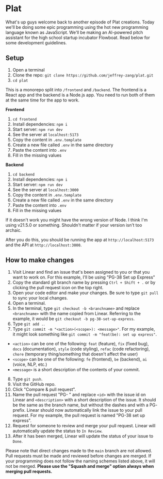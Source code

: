 # Plat
What's up guys welcome back to another episode of Plat creations. Today we'll be doing some epic programming using the hot new programming language known as JavaScript. We'll be making an AI-powered pitch assistant for the high school startup incubator Flowboat. Read below for some development guidelines.

## Setup
1. Open a terminal
2. Clone the repo: `git clone https://github.com/jeffrey-zang/plat.git`
3. `cd plat`

This is a monorepo split into `/frontend` and `/backend`. The frontend is a React app and the backend is a Node.js app. You need to run both of them at the same time for the app to work. 

**Frontend**
1. `cd frontend`
2. Install dependencies: `npm i` 
3. Start server: `npm run dev`
4. See the server at `localhost:5173`
5. Copy the content in `.env.template`
6. Create a new file called `.env` in the same directory
7. Paste the content into `.env`
8. Fill in the missing values

**Backend**
1. `cd backend`
3. Install dependencies: `npm i`
4. Start server: `npm run dev`
5. See the server at `localhost:3000`
5. Copy the content in `.env.template`
6. Create a new file called `.env` in the same directory
7. Paste the content into `.env`
8. Fill in the missing values

If it doesn't work you might have the wrong version of Node. I think I'm using v21.5.0 or something. Shouldn't matter if your version isn't too archaic.

After you do this, you should be running the app at `http://localhost:5173` and the API at `http://localhost:3000`.

## How to make changes
1. Visit Linear and find an issue that's been assigned to you or that you want to work on. For this example, I'll be using "PG-38 Set up Express"
2. Copy the standard git branch name by pressing `Ctrl + Shift + .` or by clicking the pull request icon on the top right.
3. Open your code editor and make your changes. Be sure to type `git pull` to sync your local changes.
4. Open a terminal. 
5. In the terminal, type `git checkout -b <branchname>` and replace `<branchname>` with the name copied from Linear. Referring to the example, it would be `git checkout -b pg-38-set-up-express`.
6. Type `git add .`.
7. Type `git commit -m "<action>(<scope>): <message>"`. For my example, it might look something like `git commit -m "feat(be): set up express"`.
- `<action>` can be one of the following: `feat` (feature), `fix` (fixed bug), `docs` (documentation), `style` (code styling), `refac` (code refactoring), `chore` (temporary thing/something that doesn't affect the user)
- `<scope>` can be one of the following: `fe` (frontend), `be` (backend), `ai` (voice, NLP, etc.)
- `<message>` is a short description of the contents of your commit.
8. Type `git push`.
9. Visit the GitHub repo.
10. Click "Compare & pull request".
11. Name the pull request "PG-<id> <description>" and replace `<id>` with the issue id on Linear and `<description>` with a short description of the issue. It should be the same as the branch name, but without the dashes and with a PG-<id> prefix. Linear should now automatically link the issue to your pull request. For my example, the pull request is named "PG-38 set up express".
12. Request for someone to review and merge your pull request. Linear will automatically update the status to `In Review`.
13. After it has been merged, Linear will update the status of your issue to `Done`.

Please note that direct changes made to the `main` branch are not allowed. Pull requests must be made and reviewed before changes are merged. If your programming does not follow the naming schemes listed above, it will not be merged. **Please use the "Squash and merge" option always when merging pull requests.**
```
